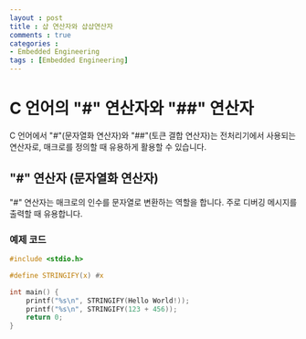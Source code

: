 ```yaml
---
layout : post
title : 샵 연산자와 샵샵연산자
comments : true
categories : 
- Embedded Engineering
tags : [Embedded Engineering]
---
```



# C 언어의 "#" 연산자와 "##" 연산자

C 언어에서 "#"(문자열화 연산자)와 "##"(토큰 결합 연산자)는 전처리기에서 사용되는 연산자로, 매크로를 정의할 때 유용하게 활용할 수 있습니다.

## "#" 연산자 (문자열화 연산자)

"#" 연산자는 매크로의 인수를 문자열로 변환하는 역할을 합니다. 주로 디버깅 메시지를 출력할 때 유용합니다.

### 예제 코드
```c
#include <stdio.h>

#define STRINGIFY(x) #x

int main() {
    printf("%s\n", STRINGIFY(Hello World!));
    printf("%s\n", STRINGIFY(123 + 456));
    return 0;
}
```

